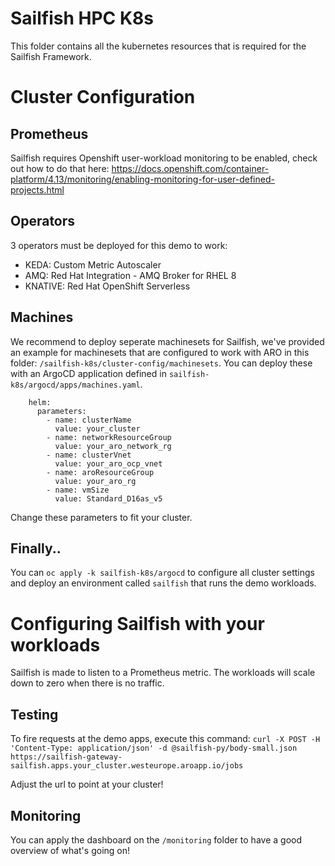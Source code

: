 # Sailfish HPC K8s 

This folder contains all the kubernetes resources that is required for the Sailfish Framework.


# Cluster Configuration

## Prometheus
Sailfish requires Openshift user-workload monitoring to be enabled, check out how to do that here:
https://docs.openshift.com/container-platform/4.13/monitoring/enabling-monitoring-for-user-defined-projects.html


## Operators 
3 operators must be deployed for this demo to work: 
 - KEDA: Custom Metric Autoscaler 
 - AMQ: Red Hat Integration - AMQ Broker for RHEL 8 
 - KNATIVE: Red Hat OpenShift Serverless

## Machines
We recommend to deploy seperate machinesets for Sailfish, we've provided an example for machinesets that are configured to work with ARO in this folder: `/sailfish-k8s/cluster-config/machinesets`. You can deploy these with an ArgoCD application defined in `sailfish-k8s/argocd/apps/machines.yaml`.
```
    helm:
      parameters:
        - name: clusterName
          value: your_cluster
        - name: networkResourceGroup
          value: your_aro_network_rg
        - name: clusterVnet
          value: your_aro_ocp_vnet
        - name: aroResourceGroup
          value: your_aro_rg
        - name: vmSize
          value: Standard_D16as_v5
```
Change these parameters to fit your cluster.


## Finally..
You can `oc apply -k sailfish-k8s/argocd` to configure all cluster settings and deploy an environment called `sailfish` that runs the demo workloads.


# Configuring Sailfish with your workloads
Sailfish is made to listen to a Prometheus metric. The workloads will scale down to zero when there is no traffic.

## Testing
To fire requests at the demo apps, execute this command:
`curl -X POST -H 'Content-Type: application/json' -d @sailfish-py/body-small.json https://sailfish-gateway-sailfish.apps.your_cluster.westeurope.aroapp.io/jobs`

Adjust the url to point at your cluster!

## Monitoring
You can apply the dashboard on the `/monitoring` folder to have a good overview of what's going on!